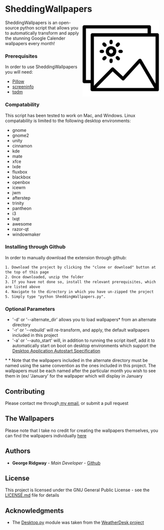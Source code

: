 # SheddingWallpapers

<img align="right" width="250" height="250" src="/Icons/full_size.png">

SheddingWallpapers is an open-source python script that allows you to automatically transform and apply the stunning Google Calender wallpapers every month!

### Prerequisites

In order to use SheddingWallpapers you will need:
* [Pillow](https://pypi.org/project/Pillow/2.1.0/) 
* [screeninfo](https://pypi.org/project/screeninfo/)
* [tqdm](https://pypi.org/project/tqdm/)

### Compatability

This script has been tested to work on Mac, and Windows. Linux compatability is limited to the following desktop environments:
* gnome
* gnome2
* unity
* cinnamon
* kde
* mate
* xfce
* lxde
* fluxbox
* blackbox
* openbox
* icewm
* jwm
* afterstep
* trinity
* pantheon
* i3
* lxqt
* awesome
* razor-qt
* windowmaker


### Installing through Github

In order to manually download the extension through github:

```
1. Download the project by clicking the "clone or download" button at the top of this page
2. Once downloaded, unzip the folder
3. If you have not done so, install the relevant prerequisites, which are listed above
4. Navigate to the directory in which you have un-zipped the project 
5. Simply type "python SheddingWallpapers.py". 

```

### Optional Parameters

- '-d' or '--alternate_dir' allows you to load wallpapers\* from an alternate directory
- '-r' or '--rebuild' will re-transform, and apply, the default wallpapers included in this project
- '-a' or '--auto_start' will, in addition to running the script itself, add it to automatically start on boot on desktop environments which support the [Desktop Application Autostart Specification](https://specifications.freedesktop.org/autostart-spec/autostart-spec-latest.html) 

\* * Note that the wallpapers included in the alternate directory must be named using the same convention as the ones included in this project. The wallpapers must be each named after the particular month you wish to see them in (ex/ 'January' for the wallpaper which will display in January

## Contributing

Please contact me through<a href="mailto:george.ridgway@protonmail.com"> my email</a>, or submit a pull request 

## The Wallpapers

Please note that I take no credit for creating the wallpapers themselves, you can find the wallpapers individually [here](https://www.droid-life.com/2014/10/23/download-seasonal-backgrounds-from-new-google-calendar-app/)

## Authors

* **George Ridgway** - *Main Developer* - [Github](https://github.com/ridgeontheway)

## License

This project is licensed under the GNU General Public License - see the [LICENSE.md](LICENSE.md) file for details

## Acknowledgments

* The [Desktop.py](Desktop.py) module was taken from the [WeatherDesk project](https://gitlab.com/bharadwaj-raju/WeatherDesk) 
